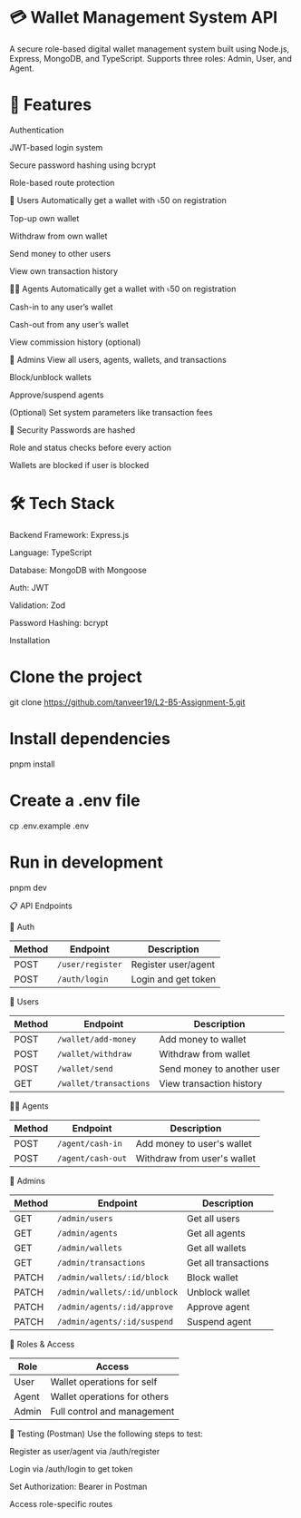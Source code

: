 # 💳 Wallet Management System API

A secure role-based digital wallet management system built using Node.js, Express, MongoDB, and TypeScript. Supports three roles: Admin, User, and Agent.

# 🚀 Features

Authentication

JWT-based login system

Secure password hashing using bcrypt

Role-based route protection

🧍 Users
Automatically get a wallet with ৳50 on registration

Top-up own wallet

Withdraw from own wallet

Send money to other users

View own transaction history

🧑‍💼 Agents
Automatically get a wallet with ৳50 on registration

Cash-in to any user’s wallet

Cash-out from any user’s wallet

View commission history (optional)

👮 Admins
View all users, agents, wallets, and transactions

Block/unblock wallets

Approve/suspend agents

(Optional) Set system parameters like transaction fees

🔐 Security
Passwords are hashed

Role and status checks before every action

Wallets are blocked if user is blocked

# 🛠️ Tech Stack

Backend Framework: Express.js

Language: TypeScript

Database: MongoDB with Mongoose

Auth: JWT

Validation: Zod

Password Hashing: bcrypt

Installation

# Clone the project

git clone https://github.com/tanveer19/L2-B5-Assignment-5.git

# Install dependencies

pnpm install

# Create a .env file

cp .env.example .env

# Run in development

pnpm dev

📋 API Endpoints

🔐 Auth

| Method | Endpoint         | Description         |
| ------ | ---------------- | ------------------- |
| POST   | `/user/register` | Register user/agent |
| POST   | `/auth/login`    | Login and get token |

👤 Users

| Method | Endpoint               | Description                |
| ------ | ---------------------- | -------------------------- |
| POST   | `/wallet/add-money`    | Add money to wallet        |
| POST   | `/wallet/withdraw`     | Withdraw from wallet       |
| POST   | `/wallet/send`         | Send money to another user |
| GET    | `/wallet/transactions` | View transaction history   |

🧑‍💼 Agents

| Method | Endpoint          | Description                 |
| ------ | ----------------- | --------------------------- |
| POST   | `/agent/cash-in`  | Add money to user's wallet  |
| POST   | `/agent/cash-out` | Withdraw from user's wallet |

👮 Admins

| Method | Endpoint                     | Description          |
| ------ | ---------------------------- | -------------------- |
| GET    | `/admin/users`               | Get all users        |
| GET    | `/admin/agents`              | Get all agents       |
| GET    | `/admin/wallets`             | Get all wallets      |
| GET    | `/admin/transactions`        | Get all transactions |
| PATCH  | `/admin/wallets/:id/block`   | Block wallet         |
| PATCH  | `/admin/wallets/:id/unblock` | Unblock wallet       |
| PATCH  | `/admin/agents/:id/approve`  | Approve agent        |
| PATCH  | `/admin/agents/:id/suspend`  | Suspend agent        |

🔐 Roles & Access

| Role  | Access                       |
| ----- | ---------------------------- |
| User  | Wallet operations for self   |
| Agent | Wallet operations for others |
| Admin | Full control and management  |

🧪 Testing (Postman)
Use the following steps to test:

Register as user/agent via /auth/register

Login via /auth/login to get token

Set Authorization: Bearer <token> in Postman

Access role-specific routes
